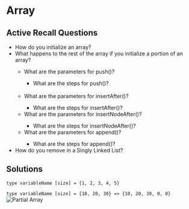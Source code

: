 <h1>Array</h1>

<h2>Active Recall Questions</h2>
<ul>
    <li>How do you initialize an array?</li>
    <li>What happens to the rest of the array if you initialize a portion of an array?</li>
        <ul>
            <li>What are the parameters for push()?</li>
                <ul>
                    <li>What are the steps for push()?</li>
                </ul> </br>
            <li>What are the parameters for insertAfter()?</li>
                <ul>
                    <li>What are the steps for insertAfter()?</li>
                </ul>
                <li>What are the parameters for insertNodeAfter()?</li>
                <ul>
                    <li>What are the steps for insertNodeAfter()?</li>
                </ul>
            <li>What are the parameters for append()?</li>
                <ul>
                    <li>What are the steps for append()?</li>
                </ul>
        </ul>
    <li>How do you remove in a Singly Linked List?</li>
</ul>

<h2>Solutions</h2>

```type variableName [size] = {1, 2, 3, 4, 5}```

```type variableName [size] = {10, 20, 30} => {10, 20, 30, 0, 0}```
![Partial Array](https://github.com/andreidimaano/DataStructuresAlgorithms/blob/main/data-structures/arrays/assets/partialArray.png)
